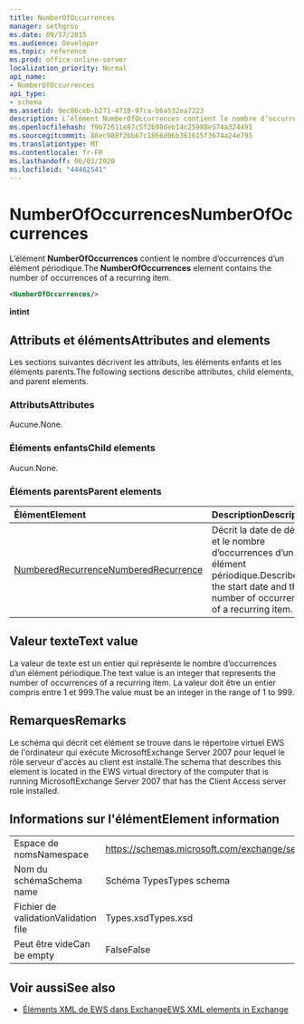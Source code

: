 ```yaml
---
title: NumberOfOccurrences
manager: sethgros
ms.date: 09/17/2015
ms.audience: Developer
ms.topic: reference
ms.prod: office-online-server
localization_priority: Normal
api_name:
- NumberOfOccurrences
api_type:
- schema
ms.assetid: 9ec86ceb-b271-4718-97ca-b6a532ea7223
description: L’élément NumberOfOccurrences contient le nombre d’occurrences d’un élément périodique.
ms.openlocfilehash: f9b72611e87c5f2b98deb14c25988e574a324491
ms.sourcegitcommit: 88ec988f2bb67c1866d06b361615f3674a24e795
ms.translationtype: MT
ms.contentlocale: fr-FR
ms.lasthandoff: 06/03/2020
ms.locfileid: "44462541"
---
```

# <a name="numberofoccurrences"></a><span data-ttu-id="09928-103">NumberOfOccurrences</span><span class="sxs-lookup"><span data-stu-id="09928-103">NumberOfOccurrences</span></span>

<span data-ttu-id="09928-104">L’élément **NumberOfOccurrences** contient le nombre d’occurrences d’un élément périodique.</span><span class="sxs-lookup"><span data-stu-id="09928-104">The **NumberOfOccurrences** element contains the number of occurrences of a recurring item.</span></span> 
  
```xml
<NumberOfOccurrences/>
```

 <span data-ttu-id="09928-105">**int**</span><span class="sxs-lookup"><span data-stu-id="09928-105">**int**</span></span>
## <a name="attributes-and-elements"></a><span data-ttu-id="09928-106">Attributs et éléments</span><span class="sxs-lookup"><span data-stu-id="09928-106">Attributes and elements</span></span>

<span data-ttu-id="09928-107">Les sections suivantes décrivent les attributs, les éléments enfants et les éléments parents.</span><span class="sxs-lookup"><span data-stu-id="09928-107">The following sections describe attributes, child elements, and parent elements.</span></span>
  
### <a name="attributes"></a><span data-ttu-id="09928-108">Attributs</span><span class="sxs-lookup"><span data-stu-id="09928-108">Attributes</span></span>

<span data-ttu-id="09928-109">Aucune.</span><span class="sxs-lookup"><span data-stu-id="09928-109">None.</span></span>
  
### <a name="child-elements"></a><span data-ttu-id="09928-110">Éléments enfants</span><span class="sxs-lookup"><span data-stu-id="09928-110">Child elements</span></span>

<span data-ttu-id="09928-111">Aucun.</span><span class="sxs-lookup"><span data-stu-id="09928-111">None.</span></span>
  
### <a name="parent-elements"></a><span data-ttu-id="09928-112">Éléments parents</span><span class="sxs-lookup"><span data-stu-id="09928-112">Parent elements</span></span>

|<span data-ttu-id="09928-113">**Élément**</span><span class="sxs-lookup"><span data-stu-id="09928-113">**Element**</span></span>|<span data-ttu-id="09928-114">**Description**</span><span class="sxs-lookup"><span data-stu-id="09928-114">**Description**</span></span>|
|:-----|:-----|
|[<span data-ttu-id="09928-115">NumberedRecurrence</span><span class="sxs-lookup"><span data-stu-id="09928-115">NumberedRecurrence</span></span>](numberedrecurrence.md) <br/> |<span data-ttu-id="09928-116">Décrit la date de début et le nombre d’occurrences d’un élément périodique.</span><span class="sxs-lookup"><span data-stu-id="09928-116">Describes the start date and the number of occurrences of a recurring item.</span></span>  <br/> |
   
## <a name="text-value"></a><span data-ttu-id="09928-117">Valeur texte</span><span class="sxs-lookup"><span data-stu-id="09928-117">Text value</span></span>

<span data-ttu-id="09928-118">La valeur de texte est un entier qui représente le nombre d’occurrences d’un élément périodique.</span><span class="sxs-lookup"><span data-stu-id="09928-118">The text value is an integer that represents the number of occurrences of a recurring item.</span></span> <span data-ttu-id="09928-119">La valeur doit être un entier compris entre 1 et 999.</span><span class="sxs-lookup"><span data-stu-id="09928-119">The value must be an integer in the range of 1 to 999.</span></span>
  
## <a name="remarks"></a><span data-ttu-id="09928-120">Remarques</span><span class="sxs-lookup"><span data-stu-id="09928-120">Remarks</span></span>

<span data-ttu-id="09928-121">Le schéma qui décrit cet élément se trouve dans le répertoire virtuel EWS de l'ordinateur qui exécute MicrosoftExchange Server 2007 pour lequel le rôle serveur d'accès au client est installé.</span><span class="sxs-lookup"><span data-stu-id="09928-121">The schema that describes this element is located in the EWS virtual directory of the computer that is running MicrosoftExchange Server 2007 that has the Client Access server role installed.</span></span>
  
## <a name="element-information"></a><span data-ttu-id="09928-122">Informations sur l'élément</span><span class="sxs-lookup"><span data-stu-id="09928-122">Element information</span></span>

|||
|:-----|:-----|
|<span data-ttu-id="09928-123">Espace de noms</span><span class="sxs-lookup"><span data-stu-id="09928-123">Namespace</span></span>  <br/> |https://schemas.microsoft.com/exchange/services/2006/types  <br/> |
|<span data-ttu-id="09928-124">Nom du schéma</span><span class="sxs-lookup"><span data-stu-id="09928-124">Schema name</span></span>  <br/> |<span data-ttu-id="09928-125">Schéma Types</span><span class="sxs-lookup"><span data-stu-id="09928-125">Types schema</span></span>  <br/> |
|<span data-ttu-id="09928-126">Fichier de validation</span><span class="sxs-lookup"><span data-stu-id="09928-126">Validation file</span></span>  <br/> |<span data-ttu-id="09928-127">Types.xsd</span><span class="sxs-lookup"><span data-stu-id="09928-127">Types.xsd</span></span>  <br/> |
|<span data-ttu-id="09928-128">Peut être vide</span><span class="sxs-lookup"><span data-stu-id="09928-128">Can be empty</span></span>  <br/> |<span data-ttu-id="09928-129">False</span><span class="sxs-lookup"><span data-stu-id="09928-129">False</span></span>  <br/> |
   
## <a name="see-also"></a><span data-ttu-id="09928-130">Voir aussi</span><span class="sxs-lookup"><span data-stu-id="09928-130">See also</span></span>



- [<span data-ttu-id="09928-131">Éléments XML de EWS dans Exchange</span><span class="sxs-lookup"><span data-stu-id="09928-131">EWS XML elements in Exchange</span></span>](ews-xml-elements-in-exchange.md)

